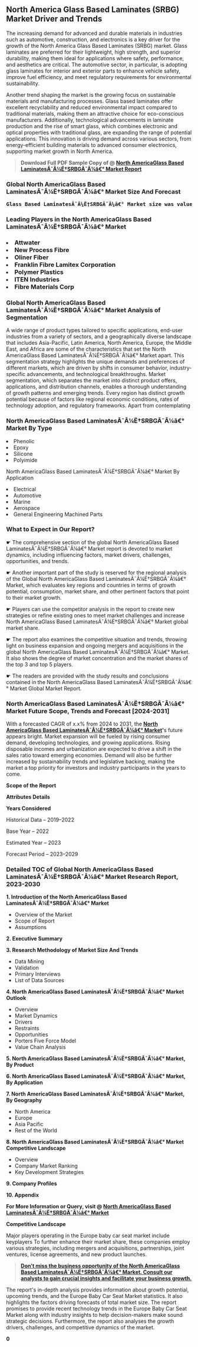 <p><h2>North America Glass Based Laminates (SRBG) Market Driver and Trends</h2><p>The increasing demand for advanced and durable materials in industries such as automotive, construction, and electronics is a key driver for the growth of the North America Glass Based Laminates (SRBG) market. Glass laminates are preferred for their lightweight, high strength, and superior durability, making them ideal for applications where safety, performance, and aesthetics are critical. The automotive sector, in particular, is adopting glass laminates for interior and exterior parts to enhance vehicle safety, improve fuel efficiency, and meet regulatory requirements for environmental sustainability.</p><p>Another trend shaping the market is the growing focus on sustainable materials and manufacturing processes. Glass based laminates offer excellent recyclability and reduced environmental impact compared to traditional materials, making them an attractive choice for eco-conscious manufacturers. Additionally, technological advancements in laminate production and the rise of smart glass, which combines electronic and optical properties with traditional glass, are expanding the range of potential applications. This innovation is driving demand across various sectors, from energy-efficient building materials to advanced consumer electronics, supporting market growth in North America.</p></p><blockquote id="" class=""><strong>Download Full PDF Sample Copy of @&nbsp;<a href="https://www.verifiedmarketreports.com/download-sample/?rid=637976&utm_source=GitHub-Jan&utm_medium=251" target="_blank">North AmericaGlass Based LaminatesÃ¯Â¼Ë†SRBGÃ¯Â¼â€° Market Report</a>&nbsp;&nbsp;</strong></blockquote><h3 id="" class=""><strong>Global&nbsp;North AmericaGlass Based LaminatesÃ¯Â¼Ë†SRBGÃ¯Â¼â€° Market Size And Forecast</strong></h3><pre class="reader-text-block__code-block"><strong>Glass Based LaminatesÃ¯Â¼Ë†SRBGÃ¯Â¼â€° Market size was valued at USD 2.5 Billion in 2022 and is projected to reach USD 4.8 Billion by 2030, growing at a CAGR of 9.2% from 2024 to 2030.</strong></pre><h3 id="" class="">Leading Players in the&nbsp;North AmericaGlass Based LaminatesÃ¯Â¼Ë†SRBGÃ¯Â¼â€° Market</h3><h3 class=""></Li><Li>Attwater</Li><Li> New Process Fibre</Li><Li> Oliner Fiber</Li><Li> Franklin Fibre Lamitex Corporation</Li><Li> Polymer Plastics</Li><Li> ITEN Industries</Li><Li> Fibre Materials Corp</h3><h3 id="" class="">Global&nbsp;North AmericaGlass Based LaminatesÃ¯Â¼Ë†SRBGÃ¯Â¼â€° Market Analysis of Segmentation</h3><p id="" class="">A wide range of product types tailored to specific applications, end-user industries from a variety of sectors, and a geographically diverse landscape that includes Asia-Pacific, Latin America, North America, Europe, the Middle East, and Africa are some of the characteristics that set the North AmericaGlass Based LaminatesÃ¯Â¼Ë†SRBGÃ¯Â¼â€° Market apart. This segmentation strategy highlights the unique demands and preferences of different markets, which are driven by shifts in consumer behavior, industry-specific advancements, and technological breakthroughs. Market segmentation, which separates the market into distinct product offers, applications, and distribution channels, enables a thorough understanding of growth patterns and emerging trends. Every region has distinct growth potential because of factors like regional economic conditions, rates of technology adoption, and regulatory frameworks. Apart from contemplating</p><h3 id="" class="">North AmericaGlass Based LaminatesÃ¯Â¼Ë†SRBGÃ¯Â¼â€° Market&nbsp;By Type</h3><p></Li><Li>Phenolic</Li><Li> Epoxy</Li><Li> Silicone</Li><Li> Polyimide</p><div class="" data-test-id=""><p>North AmericaGlass Based LaminatesÃ¯Â¼Ë†SRBGÃ¯Â¼â€° Market&nbsp;By Application</p></div><p class=""></Li><Li>Electrical</Li><Li> Automotive</Li><Li> Marine</Li><Li> Aerospace</Li><Li> General Engineering Machined Parts</p><div class="" data-test-id=""><h3><span class="">What to Expect in Our Report?</span></h3></div><div class="" data-test-id=""><p><span class="">☛ The comprehensive section of the global North AmericaGlass Based LaminatesÃ¯Â¼Ë†SRBGÃ¯Â¼â€° Market report is devoted to market dynamics, including influencing factors, market drivers, challenges, opportunities, and trends.</span></p></div><div class="" data-test-id=""><p><span class="">☛ Another important part of the study is reserved for the regional analysis of the Global North AmericaGlass Based LaminatesÃ¯Â¼Ë†SRBGÃ¯Â¼â€° Market, which evaluates key regions and countries in terms of growth potential, consumption, market share, and other pertinent factors that point to their market growth.</span></p></div><div class="" data-test-id=""><p><span class="">☛ Players can use the competitor analysis in the report to create new strategies or refine existing ones to meet market challenges and increase North AmericaGlass Based LaminatesÃ¯Â¼Ë†SRBGÃ¯Â¼â€° Market global market share.</span></p></div><div class="" data-test-id=""><p><span class="">☛ The report also examines the competitive situation and trends, throwing light on business expansion and ongoing mergers and acquisitions in the global North AmericaGlass Based LaminatesÃ¯Â¼Ë†SRBGÃ¯Â¼â€° Market. It also shows the degree of market concentration and the market shares of the top 3 and top 5 players.</span></p></div><div class="" data-test-id=""><p><span class="">☛ The readers are provided with the study results and conclusions contained in the North AmericaGlass Based LaminatesÃ¯Â¼Ë†SRBGÃ¯Â¼â€° Market Global Market Report.</span></p></div><div class="" data-test-id=""><h3><span class="">North AmericaGlass Based LaminatesÃ¯Â¼Ë†SRBGÃ¯Â¼â€° Market Future Scope, Trends and Forecast [2024-2031]</span></h3></div><div class="" data-test-id=""><p><span class="">With a forecasted CAGR of x.x% from 2024 to 2031, the <strong><a href="https://www.verifiedmarketreports.com/download-sample/?rid=637976&utm_source=GitHub-Jan&utm_medium=251" target="_blank">North AmericaGlass Based LaminatesÃ¯Â¼Ë†SRBGÃ¯Â¼â€° Market</a>'</strong>s future appears bright. Market expansion will be fueled by rising consumer demand, developing technologies, and growing applications. Rising disposable incomes and urbanization are expected to drive a shift in the sales ratio toward emerging economies. Demand will also be further increased by sustainability trends and legislative backing, making the market a top priority for investors and industry participants in the years to come.</span></p><p id="ember66" class="ember-view reader-text-block__paragraph"><strong>Scope of the Report</strong></p><p id="ember67" class="ember-view reader-text-block__paragraph"><strong>Attributes Details</strong></p><p id="ember68" class="ember-view reader-text-block__paragraph"><strong>Years Considered</strong></p><p id="ember69" class="ember-view reader-text-block__paragraph">Historical Data &ndash; 2019&ndash;2022</p><p id="ember70" class="ember-view reader-text-block__paragraph">Base Year &ndash; 2022</p><p id="ember71" class="ember-view reader-text-block__paragraph">Estimated Year &ndash; 2023</p><p id="ember72" class="ember-view reader-text-block__paragraph">Forecast Period &ndash; 2023&ndash;2029</p></div><h3 id="" class="">Detailed TOC of Global North AmericaGlass Based LaminatesÃ¯Â¼Ë†SRBGÃ¯Â¼â€° Market Research Report, 2023-2030</h3><p id="" class=""><strong>1. Introduction of the North AmericaGlass Based LaminatesÃ¯Â¼Ë†SRBGÃ¯Â¼â€° Market</strong></p><ul><li>Overview of the Market</li><li>Scope of Report</li><li>Assumptions</li></ul><p id="" class=""><strong>2. Executive Summary</strong></p><p id="" class=""><strong>3. Research Methodology of Market Size And Trends</strong></p><ul><li>Data Mining</li><li>Validation</li><li>Primary Interviews</li><li>List of Data Sources</li></ul><p id="" class=""><strong>4. North AmericaGlass Based LaminatesÃ¯Â¼Ë†SRBGÃ¯Â¼â€° Market Outlook</strong></p><ul><li>Overview</li><li>Market Dynamics</li><li>Drivers</li><li>Restraints</li><li>Opportunities</li><li>Porters Five Force Model</li><li>Value Chain Analysis</li></ul><p id="" class=""><strong>5. North AmericaGlass Based LaminatesÃ¯Â¼Ë†SRBGÃ¯Â¼â€° Market, By Product</strong></p><p id="" class=""><strong>6. North AmericaGlass Based LaminatesÃ¯Â¼Ë†SRBGÃ¯Â¼â€° Market, By Application</strong></p><p id="" class=""><strong>7. North AmericaGlass Based LaminatesÃ¯Â¼Ë†SRBGÃ¯Â¼â€° Market, By Geography</strong></p><ul><li>North America</li><li>Europe</li><li>Asia Pacific</li><li>Rest of the World</li></ul><p id="" class=""><strong>8. North AmericaGlass Based LaminatesÃ¯Â¼Ë†SRBGÃ¯Â¼â€° Market Competitive Landscape</strong></p><ul><li>Overview</li><li>Company Market Ranking</li><li>Key Development Strategies</li></ul><p id="" class=""><strong>9. Company Profiles</strong></p><p id="" class=""><strong>10. Appendix</strong></p><p><strong>For More Information or Query, visit&nbsp;@ <a href="https://www.verifiedmarketreports.com/product/glass-based-laminates-srbg-market/" target="_blank">North AmericaGlass Based LaminatesÃ¯Â¼Ë†SRBGÃ¯Â¼â€° Market</a></strong></p><p id="ember61" class="ember-view reader-text-block__paragraph"><strong>Competitive Landscape</strong></p><p id="ember62" class="ember-view reader-text-block__paragraph">Major players operating in the Europe baby car seat market include keyplayers To further enhance their market share, these companies employ various strategies, including mergers and acquisitions, partnerships, joint ventures, license agreements, and new product launches.</p><blockquote id="ember63" class="ember-view reader-text-block__blockquote"><strong><a href="https://www.verifiedmarketreports.com/download-sample/?rid=637976&utm_source=GitHub-Jan&utm_medium=251" target="_blank">Don&rsquo;t miss the business opportunity of the North AmericaGlass Based LaminatesÃ¯Â¼Ë†SRBGÃ¯Â¼â€° Market. Consult our analysts to gain crucial insights and facilitate your business growth.</a></strong></blockquote><p id="ember64" class="ember-view reader-text-block__paragraph">The report's in-depth analysis provides information about growth potential, upcoming trends, and the Europe Baby Car Seat Market statistics. It also highlights the factors driving forecasts of total market size. The report promises to provide recent technology trends in the Europe Baby Car Seat Market along with industry insights to help decision-makers make sound strategic decisions. Furthermore, the report also analyses the growth drivers, challenges, and competitive dynamics of the market.</p><p class="ember-view reader-text-block__paragraph"><strong>0</strong></p>
